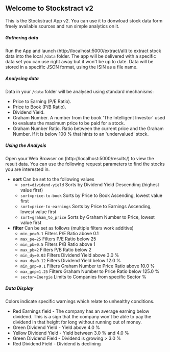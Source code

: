 ## Welcome to Stockstract v2
This is the Stockstract App v2.
You can use it to donwload stock data form freely available sources and run 
simple analytics on it.

##### Gathering data
Run the App and launch (http://localhost:5000/extract/all) to extract stock data into the 
local `/data` folder. The app will be delivered with a specific data set you can use 
right away but it won't be up to date. 
Data will be stored in a specific JSON format, using the ISIN as a file name.

##### Analysing data
Data in your `/data` folder will be analysed using standard mechanisms:
* Price to Earning (P/E Ratio).
* Price to Book (P/B Ratio).
* Dividend Yield.
* Graham Number. A number from the book 'The Intelligent Investor' used to evaluate
the maximum price to be paid for a stock.
* Graham Number Ratio. Ratio between the current price and the Graham Number. 
If it is below 100 % that hints to an 'undervalued' stock.

##### Using the Analysis
Open your Web Browser on (http://localhost:5000/results/) to view the result data. 
You can use the following request parameters to find the stocks you are interested in.
* __sort__ Can be set to the following values
   * `sort=dividend-yield` Sorts by Dividend Yield Descending (highest value first)
   * `sort=price-to-book` Sorts by Price to Book Ascending, lowest value first
   * `sort=price-to-earnings` Sorts by Price to Earnings Ascending, lowest value first
   * `sort=graham_to_price` Sorts by Graham Number to Price, lowest value first
* __filter__ Can be set as follows (multiple filters work additive)
   * `min_pe=0.1` Filters P/E Ratio above 0.1
   * `max_pe=25` Filters P/E Ratio below 25
   * `min_pb=0.5` Filters P/B Ratio above 1
   * `max_pb=2` Filters P/B Ratio below 2
   * `min_dy=0.03` Filters Dividend Yield above 3.0 %
   * `max_dy=0.12` Filters Dividend Yield below 12.0 %
   * `min_gnp=0.1` Filters Graham Number to Price Ratio above 10.0 %
   * `max_gnp=1.25` Filters Graham Number to Price Ratio below 125.0 %
   * `sector=Energie` Limits to Companies from specific Sector %
   
   
##### Data Display
Colors indicate specific warnings which relate to unhealthy conditions.
* Red Earnings field - The company has an average earning below dividend. 
This is a sign that the company won't be able to pay the dividend in that height for 
long without running out of money.
* Green Dividend Yield - Yield above 4.0 %
* Yellow Dividend Yield - Yield between 3.0 % and 4.0 % 
* Green Dividend Field - Dividend is growing > 3.0 %
* Red Dividend Field - Dividend is declining

